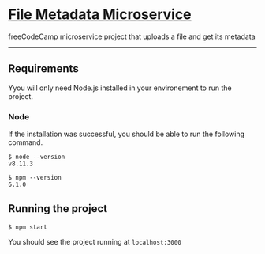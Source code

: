 # [File Metadata Microservice](https://www.freecodecamp.org/learn/apis-and-microservices/apis-and-microservices-projects/file-metadata-microservice)

freeCodeCamp microservice project that uploads a file and get its metadata

---
## Requirements
Yyou will only need Node.js installed in your environement to run the project.

### Node
If the installation was successful, you should be able to run the following command.

    $ node --version
    v8.11.3

    $ npm --version
    6.1.0


## Running the project
    $ npm start
You should see the project running at `localhost:3000`
